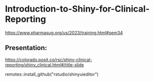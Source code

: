 # Introduction-to-Shiny-for-Clinical-Reporting
https://www.pharmasug.org/us/2023/training.html#sem34

## Presentation:
https://colorado.posit.co/rsc/shiny-clinical-reporting/shiny_clinical.html#/title-slide


remotes::install_github("rstudio/shinyuieditor")
